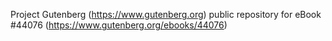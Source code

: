 Project Gutenberg (https://www.gutenberg.org) public repository for eBook #44076 (https://www.gutenberg.org/ebooks/44076)
